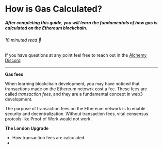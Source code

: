 # How is Gas Calculated? 
##### After completing this guide, you will learn the fundamentals of how gas is calculated on the Ethereum blockchain. 
###### 10 minuted read 📖

If you have questions at any point feel free to reach out in the [Alchemy Discord](https://discord.com/invite/mMGsVgd) 

_______
**Gas fees**

When learning blockchain development, you may have noticed that transactions made on the Ethereum netowrk cost a fee. These fees are called *transaction fees*, and they are a fundamental concept in web3 development. 

The purpose of transaction fees on the Ethereum network is to enable security and decentralization. Without transaction fees, vital consensus protcols like Proof of Work would not work. 

**The London Upgrade**


* How transaction fees are calculated
* 


